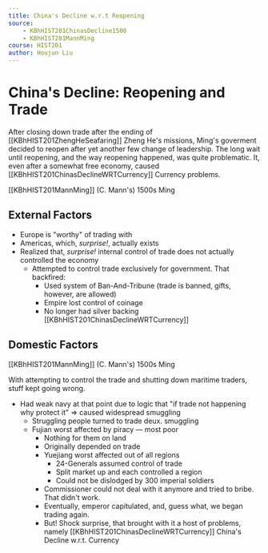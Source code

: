 ```yaml
---
title: China's Decline w.r.t Reopening
source: 
    - KBhHIST201ChinasDecline1500
    - KBhHIST201MannMing
course: HIST201
author: Houjun Liu
---
```


# China's Decline: Reopening and Trade
After closing down trade after the ending of [[KBhHIST201ZhengHeSeafaring]] Zheng He's missions, Ming's goverment decided to reopen after yet another few change of leadership. The long wait until reopening, and the way reopening happened, was quite problematic. It, even after a somewhat free economy, caused [[KBhHIST201ChinasDeclineWRTCurrency]] Currency problems.

[[KBhHIST201MannMing]] (C. Mann's) 1500s Ming

## External Factors
* Europe is "worthy" of trading with
* Americas, which, _surprise!_, actually exists
* Realized that, _surprise!_ internal control of trade does not actually controlled the economy
    * Attempted to control trade exclusively for government. That backfired:
        * Used system of Ban-And-Tribune (trade is banned, gifts, however, are allowed) 
        * Empire lost control of coinage
        * No longer had silver backing [[KBhHIST201ChinasDeclineWRTCurrency]]
        
## Domestic Factors 
[[KBhHIST201MannMing]] (C. Mann's) 1500s Ming

With attempting to control the trade and shutting down maritime traders, stuff kept going wrong.

* Had weak navy at that point due to logic that "if trade not happening why protect it" => caused widespread smuggling 
    * Struggling people turned to trade deux. smuggling
    * Fujian worst affected by piracy — most poor
        * Nothing for them on land
        * Originally depended on trade
        * Yuejiang worst affected out of all regions
            * 24-Generals assumed control of trade
            * Split market up and each controlled a region
            * Could not be dislodged by 300 imperial soldiers  
        * Commissioner could not deal with it anymore and tried to bribe. That didn't work.
        * Eventually, emperor capitulated, and, guess what, we began trading again.
        * But! Shock surprise, that brought with it a host of problems, namely [[KBhHIST201ChinasDeclineWRTCurrency]] China's Decline w.r.t. Currency